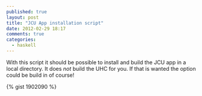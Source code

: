 ```yaml
---
published: true
layout: post
title: "JCU App installation script"
date: 2012-02-29 18:17
comments: true
categories:
  - haskell
---
```


With this script it should be possible to install and build the JCU app in a
local directory. It does *not* build the UHC for you. If that is wanted the
option could be build in of course!

{% gist 1902090 %}
